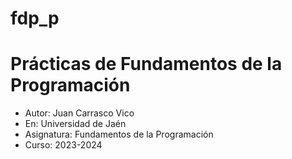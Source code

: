 # fdp_p
<h1>Prácticas de Fundamentos de la Programación</h1>

* Autor: Juan Carrasco Vico 
* En: Universidad de Jaén 
* Asignatura: Fundamentos de la Programación
* Curso: 2023-2024
